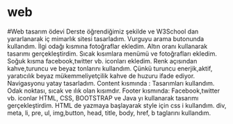 # web
#Web tasarım ödevi
   Derste öğrendiğimiz şekilde ve W3School dan yararlanarak iç mimarlık sitesi tasarladım.
   Vurguyu arama butonunda kullandım.
   İlgi odağı kısmına fotoğraflar ekledim.
   Altın oranı kullanarak tasarımı gerçekleştirdim. 
   Sıcak kısımlara menümü ve fotoğrafları ekledim. Soğuk kısma facebook,twitter vb. iconları ekledim. 
   Renk açısından kahve,turuncu ve beyaz tonlarını kullandım. 
   Çünkü turuncu enerjik,aktif, yaratıcılık beyaz mükemmeliyetçilik kahve de huzuru ifade ediyor.
   Navigasyonu yatay tasarladım.
   Content kısmında : Tasarımları kullandım. Odak noktası, sıcak ve ılık olan kısımdır.
   Footer kısmında: Facebook,twitter vb. iconlar
   HTML, CSS, BOOTSTRAP ve Java yı kullanarak tasarımı gerçekleştirdim.
   HTML de yazmaya başlayarak style için css i kullandım. div, meta, li, pre, ul, img,button, head, title, body,
   href, b taglarını kullandım. 
